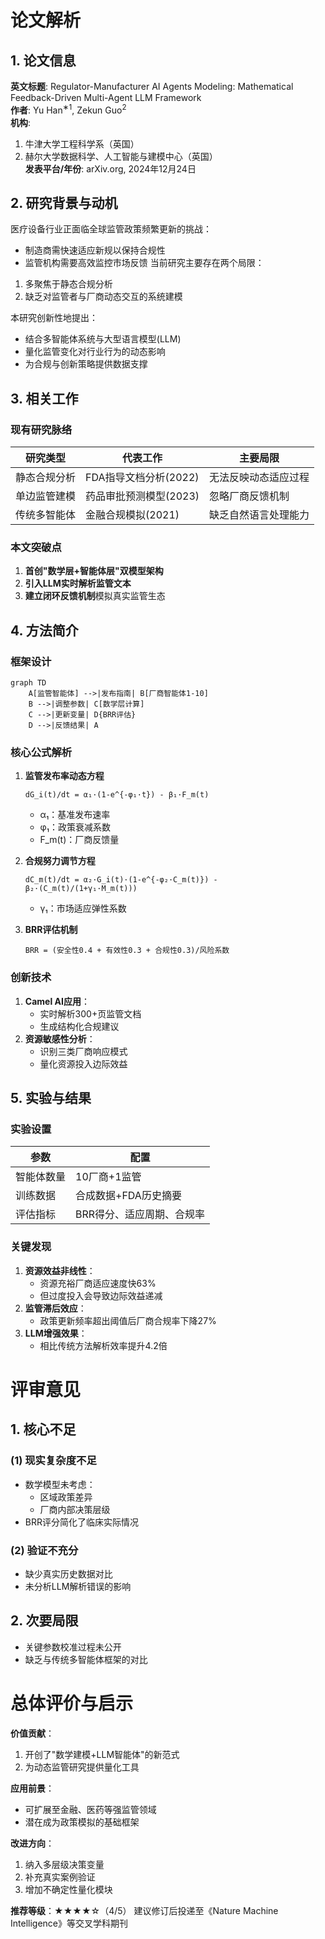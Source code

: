 # 论文解析

## 1. 论文信息
**英文标题**: Regulator-Manufacturer AI Agents Modeling: Mathematical Feedback-Driven Multi-Agent LLM Framework  
**作者**: Yu Han<sup>∗1</sup>, Zekun Guo<sup>2</sup>  
**机构**:  
1. 牛津大学工程科学系（英国）  
2. 赫尔大学数据科学、人工智能与建模中心（英国）  
**发表平台/年份**: arXiv.org, 2024年12月24日  

## 2. 研究背景与动机
医疗设备行业正面临全球监管政策频繁更新的挑战：
- 制造商需快速适应新规以保持合规性
- 监管机构需要高效监控市场反馈
当前研究主要存在两个局限：
1. 多聚焦于静态合规分析
2. 缺乏对监管者与厂商动态交互的系统建模

本研究创新性地提出：
- 结合多智能体系统与大型语言模型(LLM)
- 量化监管变化对行业行为的动态影响
- 为合规与创新策略提供数据支撑

## 3. 相关工作
### 现有研究脉络
| 研究类型 | 代表工作 | 主要局限 |
|---------|---------|---------|
| 静态合规分析 | FDA指导文档分析(2022) | 无法反映动态适应过程 |
| 单边监管建模 | 药品审批预测模型(2023) | 忽略厂商反馈机制 |
| 传统多智能体 | 金融合规模拟(2021) | 缺乏自然语言处理能力 |

### 本文突破点
1. **首创"数学层+智能体层"双模型架构**
2. **引入LLM实时解析监管文本**
3. **建立闭环反馈机制**模拟真实监管生态

## 4. 方法简介
### 框架设计
```mermaid
graph TD
    A[监管智能体] -->|发布指南| B[厂商智能体1-10]
    B -->|调整参数| C[数学层计算]
    C -->|更新变量| D{BRR评估}
    D -->|反馈结果| A
```

### 核心公式解析
1. **监管发布率动态方程**
   ```
   dG_i(t)/dt = α₁·(1-e^{-φ₁·t}) - β₁·F_m(t)
   ```
   - α₁：基准发布速率
   - φ₁：政策衰减系数
   - F_m(t)：厂商反馈量

2. **合规努力调节方程**
   ```
   dC_m(t)/dt = α₂·G_i(t)·(1-e^{-φ₂·C_m(t)}) - β₂·(C_m(t)/(1+γ₁·M_m(t)))
   ```
   - γ₁：市场适应弹性系数

3. **BRR评估机制**
   ```
   BRR = (安全性0.4 + 有效性0.3 + 合规性0.3)/风险系数
   ```

### 创新技术
1. **Camel AI应用**：
   - 实时解析300+页监管文档
   - 生成结构化合规建议
2. **资源敏感性分析**：
   - 识别三类厂商响应模式
   - 量化资源投入边际效益

## 5. 实验与结果
### 实验设置
| 参数 | 配置 |
|------|------|
| 智能体数量 | 10厂商+1监管 |
| 训练数据 | 合成数据+FDA历史摘要 |
| 评估指标 | BRR得分、适应周期、合规率 |

### 关键发现
1. **资源效益非线性**：
   - 资源充裕厂商适应速度快63%
   - 但过度投入会导致边际效益递减
2. **监管滞后效应**：
   - 政策更新频率超出阈值后厂商合规率下降27%
3. **LLM增强效果**：
   - 相比传统方法解析效率提升4.2倍

# 评审意见

## 1. 核心不足
### (1) 现实复杂度不足
- 数学模型未考虑：
  - 区域政策差异
  - 厂商内部决策层级
- BRR评分简化了临床实际情况

### (2) 验证不充分
- 缺少真实历史数据对比
- 未分析LLM解析错误的影响

## 2. 次要局限
- 关键参数校准过程未公开
- 缺乏与传统多智能体框架的对比

# 总体评价与启示

**价值贡献**：
1. 开创了"数学建模+LLM智能体"的新范式
2. 为动态监管研究提供量化工具

**应用前景**：
- 可扩展至金融、医药等强监管领域
- 潜在成为政策模拟的基础框架

**改进方向**：
1. 纳入多层级决策变量
2. 补充真实案例验证
3. 增加不确定性量化模块

**推荐等级**：★★★★☆（4/5）
建议修订后投递至《Nature Machine Intelligence》等交叉学科期刊
